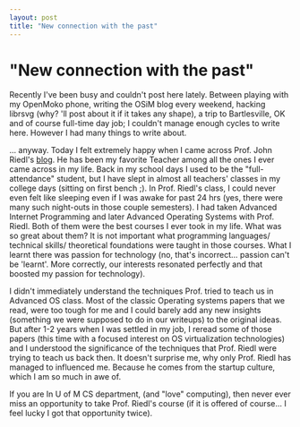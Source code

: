 ```yaml
---
layout: post
title: "New connection with the past"
---
```

"New connection with the past"
===
Recently I've been busy and couldn't post here lately. Between playing with my OpenMoko phone, writing the OSiM blog every weekend, hacking librsvg (why? 'll post about it if it takes any shape), a trip to Bartlesville, OK and of course full-time day job; I couldn't manage enough cycles to write here. However I had many things to write about.  
  
... anyway. Today I felt extremely happy when I came across Prof. John Riedl's [blog][0]. He has been my favorite Teacher among all the ones I ever came across in my life. Back in my school days I used to be the "full-attendance" student, but I have slept in almost all teachers' classes in my college days (sitting on first bench ;). In Prof. Riedl's class, I could never even felt like sleeping even if I was awake for past 24 hrs (yes, there were many such night-outs in those couple semesters). I had taken Advanced Internet Programming and later Advanced Operating Systems with Prof. Riedl. Both of them were the best courses I ever took in my life. What was so great about them? It is not important what programming languages/ technical skills/ theoretical foundations were taught in those courses. What I learnt there was passion for technology (no, that's incorrect... passion can't be 'learnt'. More correctly, our interests resonated perfectly and that boosted my passion for technology).  
  
I didn't immediately understand the techniques Prof. tried to teach us in Advanced OS class. Most of the classic Operating systems papers that we read, were too tough for me and I could barely add any new insights (something we were supposed to do in our writeups) to the original ideas. But after 1-2 years when I was settled in my job, I reread some of those papers (this time with a focused interest on OS virtualization technologies) and I understood the significance of the techniques that Prof. Riedl were trying to teach us back then. It doesn't surprise me, why only Prof. Riedl has managed to influenced me. Because he comes from the startup culture, which I am so much in awe of.  
  
If you are In U of M CS department, (and "love" computing), then never ever miss an opportunity to take Prof. Riedl's course (if it is offered of course... I feel lucky I got that opportunity twice).

[0]: http://www.grouplens.org/blog/21
